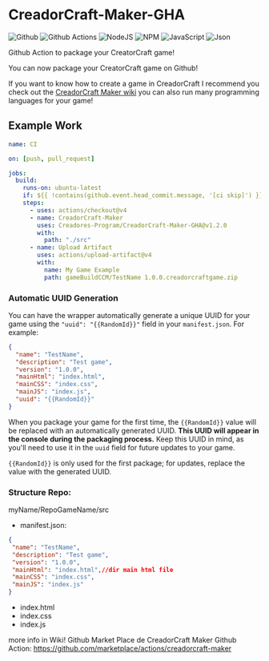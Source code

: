 # CreadorCraft-Maker-GHA

![Github](https://img.shields.io/badge/GitHub-100000?style=for-the-badge&logo=github&logoColor=white)
![Github Actions](https://img.shields.io/badge/Github%20Actions-282a2e?style=for-the-badge&logo=githubactions&logoColor=367cfe)
![NodeJS](https://img.shields.io/badge/Node%20js-339933?style=for-the-badge&logo=nodedotjs&logoColor=white)
![NPM](https://img.shields.io/badge/npm-CB3837?style=for-the-badge&logo=npm&logoColor=white)
![JavaScript](https://img.shields.io/badge/JavaScript-323330?style=for-the-badge&logo=javascript&logoColor=F7DF1E)
![Json](https://img.shields.io/badge/json-5E5C5C?style=for-the-badge&logo=json&logoColor=white)

Github Action to package your CreatorCraft game!

You can now package your CreatorCraft game on Github!

If you want to know how to create a game in CreadorCraft I recommend you check out the [CreadorCraft Maker wiki](https://creadorcraft-maker.blogspot.com/p/documentacionwiki.html) you can also run many programming languages for your game!

## Example Work
```yml
name: CI

on: [push, pull_request]

jobs:
  build:
    runs-on: ubuntu-latest
    if: ${{ !contains(github.event.head_commit.message, '[ci skip]') }}
    steps:
      - uses: actions/checkout@v4
      - name: CreadorCraft-Maker
        uses: Creadores-Program/CreadorCraft-Maker-GHA@v1.2.0
        with:
          path: "./src"
      - name: Upload Artifact
        uses: actions/upload-artifact@v4
        with:
          name: My Game Example
          path: gameBuildCCM/TestName 1.0.0.creadorcraftgame.zip
```

### Automatic UUID Generation

You can have the wrapper automatically generate a unique UUID for your game using the `"uuid": "{{RandomId}}"` field in your `manifest.json`.
For example:

```json
{
  "name": "TestName",
  "description": "Test game",
  "version": "1.0.0",
  "mainHtml": "index.html",
  "mainCSS": "index.css",
  "mainJS": "index.js",
  "uuid": "{{RandomId}}"
}
```

When you package your game for the first time, the `{{RandomId}}` value will be replaced with an automatically generated UUID.
**This UUID will appear in the console during the packaging process.**
Keep this UUID in mind, as you'll need to use it in the `uuid` field for future updates to your game.

`{{RandomId}}` is only used for the first package; for updates, replace the value with the generated UUID.

### Structure Repo:
myName/RepoGameName/src

   - manifest.json:
   ```json
   {
    "name": "TestName",
    "description": "Test game",
    "version": "1.0.0",
    "mainHtml": "index.html",//dir main html file
    "mainCSS": "index.css",
    "mainJS": "index.js"
   }
   ```
   - index.html
   - index.css
   - index.js

more info in Wiki!
Github Market Place de CreadorCraft Maker Github Action: https://github.com/marketplace/actions/creadorcraft-maker